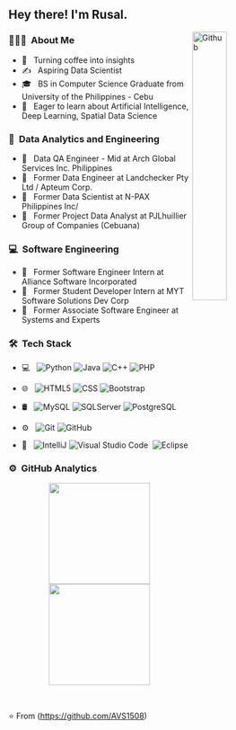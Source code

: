 <h2> Hey there! I'm Rusal. </h2>
<img width="35%" align="right" alt="Github" src="https://user-images.githubusercontent.com/48678280/88862734-4903af80-d201-11ea-968b-9c939d88a37c.gif" />

<h3> 👨🏻‍💻 &nbsp;About Me </h3>

- 🤔 &nbsp; Turning coffee into insights
- ✍️ &nbsp; Aspiring Data Scientist
- 🎓 &nbsp; BS in Computer Science Graduate from University of the Philippines - Cebu
- 🌱 &nbsp; Eager to learn about Artificial Intelligence, Deep Learning, Spatial Data Science

<h3> 👨 &nbsp;Data Analytics and Engineering </h3>

- 💼 &nbsp; Data QA Engineer - Mid at Arch Global Services Inc. Philippines
- 💼 &nbsp; Former Data Engineer at Landchecker Pty Ltd / Apteum Corp.
- 💼 &nbsp; Former Data Scientist at N-PAX Philippines Inc/
- 💼 &nbsp; Former Project Data Analyst at PJLhuillier Group of Companies (Cebuana)

<h3> 💻 &nbsp;Software Engineering </h3>

- 💼 &nbsp; Former Software Engineer Intern at Alliance Software Incorporated
- 💼 &nbsp; Former Student Developer Intern at MYT Software Solutions Dev Corp
- 💼 &nbsp; Former Associate Software Engineer at Systems and Experts


<h3> 🛠 &nbsp;Tech Stack</h3>

- 💻 &nbsp;
  ![Python](https://img.shields.io/badge/-Python-333333?style=flat&logo=python)
  ![Java](https://img.shields.io/badge/-Java-333333?style=flat&logo=Java&logoColor=007396)
  ![C++](https://img.shields.io/badge/-C++-333333?style=flat&logo=C%2B%2B&logoColor=00599C)
  ![PHP](https://img.shields.io/badge/-PHP-333333?style=flat&logo=PHP&logoColor=276DC3)
- 🌐 &nbsp;
  ![HTML5](https://img.shields.io/badge/-HTML5-333333?style=flat&logo=HTML5)
  ![CSS](https://img.shields.io/badge/-CSS-333333?style=flat&logo=CSS3&logoColor=1572B6)
  ![Bootstrap](https://img.shields.io/badge/-Bootstrap-333333?style=flat&logo=bootstrap&logoColor=563D7C)
- 🛢 &nbsp;
  ![MySQL](https://img.shields.io/badge/-MySQL-333333?style=flat&logo=mysql)
  ![SQLServer](https://img.shields.io/badge/-MySQL-333333?style=flat&logo=mysql)
  ![PostgreSQL](https://img.shields.io/badge/-PostgreSQL-4169E1?style=flat&logo=postgresql)



- ⚙️ &nbsp;
  ![Git](https://img.shields.io/badge/-Git-333333?style=flat&logo=git)
  ![GitHub](https://img.shields.io/badge/-GitHub-333333?style=flat&logo=github)
- 🔧 &nbsp;
  ![IntelliJ](https://img.shields.io/badge/-IntelliJ-333333?style=flat&logo=intellij-ide&logoColor=2C2255)
  ![Visual Studio Code](https://img.shields.io/badge/-Visual%20Studio%20Code-05122A?style=flat&logo=visual-studio-code&logoColor=007ACC)&nbsp;
  ![Eclipse](https://img.shields.io/badge/-Eclipse-05122A?style=flat&logo=eclipse-ide&logoColor=2C2255)
  
### ⚙️ &nbsp;GitHub Analytics

<p align="center">
<a href="https://github.com/rosalierazonable">
  <img height="180em" src="https://github-readme-stats-eight-theta.vercel.app/api?username=rosalierazonable&show_icons=true&theme=algolia&include_all_commits=true&count_private=true"/>
  <img height="180em" src="https://github-readme-stats-eight-theta.vercel.app/api/top-langs/?username=rosalierazonable&layout=compact&langs_count=8&theme=algolia"/>
</a>
</p>

<br/>

⭐️ From (https://github.com/AVS1508)
